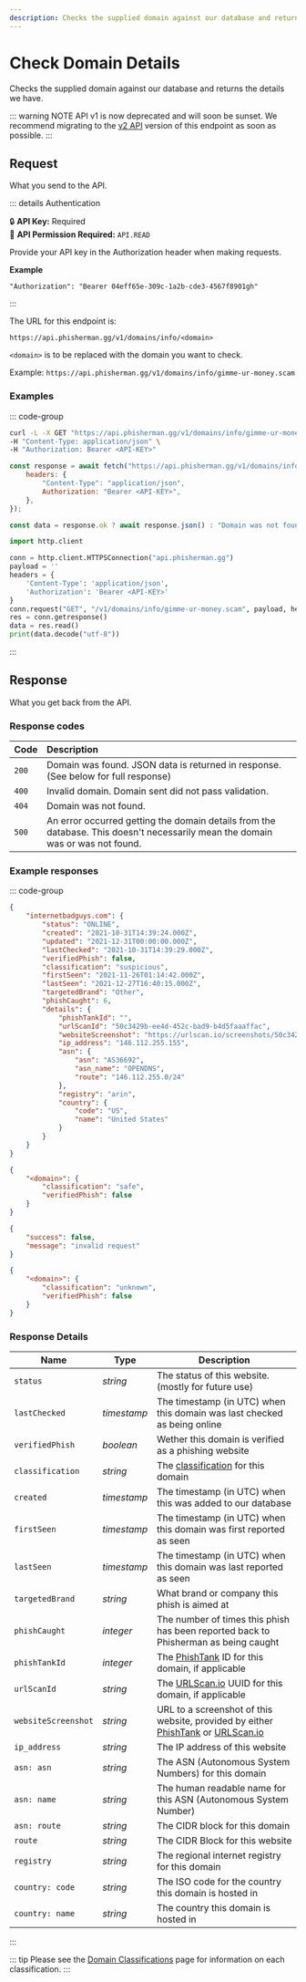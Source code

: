 ```yaml
---
description: Checks the supplied domain against our database and returns the details we have.
---
```


# Check Domain Details <Badge type="tip" text="GET" />

Checks the supplied domain against our database and returns the details we have.

::: warning NOTE
API v1 is now deprecated and will soon be sunset. We recommend migrating to the [v2 API](/api/v2/domains/check-domain-details) version of this endpoint as soon as possible.
:::

## Request

What you send to the API.

::: details Authentication

:lock: **API Key:** Required  
:key: **API Permission Required:** `API.READ`

Provide your API key in the Authorization header when making requests.

**Example**

```
"Authorization": "Bearer 04eff65e-309c-1a2b-cde3-4567f8901gh"
```

:::

The URL for this endpoint is:

```
https://api.phisherman.gg/v1/domains/info/<domain>
```

`<domain>` is to be replaced with the domain you want to check.

Example: `https://api.phisherman.gg/v1/domains/info/gimme-ur-money.scam`

### Examples

::: code-group

```sh [CURL]
curl -L -X GET "https://api.phisherman.gg/v1/domains/info/gimme-ur-money.scam" \
-H "Content-Type: application/json" \
-H "Authorization: Bearer <API-KEY>"

```

```js [JavaScript]
const response = await fetch("https://api.phisherman.gg/v1/domains/info/gimme-ur-money.scam", {
	headers: {
		"Content-Type": "application/json",
		Authorization: "Bearer <API-KEY>",
	},
});

const data = response.ok ? await response.json() : "Domain was not found or an error occurred.";
```

```py [Python]
import http.client

conn = http.client.HTTPSConnection("api.phisherman.gg")
payload = ''
headers = {
	'Content-Type': 'application/json',
	'Authorization': 'Bearer <API-KEY>'
}
conn.request("GET", "/v1/domains/info/gimme-ur-money.scam", payload, headers)
res = conn.getresponse()
data = res.read()
print(data.decode("utf-8"))


```

:::

## Response

What you get back from the API.

### Response codes

| Code  | Description                                                                                                                    |
| :---- | :----------------------------------------------------------------------------------------------------------------------------- |
| `200` | Domain was found. JSON data is returned in response. (See below for full response)                                             |
| `400` | Invalid domain. Domain sent did not pass validation.                                                                           |
| `404` | Domain was not found.                                                                                                          |
| `500` | An error occurred getting the domain details from the database. This doesn't necessarily mean the domain was or was not found. |

### Example responses

::: code-group

```json [HTTP 200]
{
	"internetbadguys.com": {
		"status": "ONLINE",
		"created": "2021-10-31T14:39:24.000Z",
		"updated": "2021-12-31T00:00:00.000Z",
		"lastChecked": "2021-10-31T14:39:29.000Z",
		"verifiedPhish": false,
		"classification": "suspicious",
		"firstSeen": "2021-11-26T01:14:42.000Z",
		"lastSeen": "2021-12-27T16:40:15.000Z",
		"targetedBrand": "Other",
		"phishCaught": 6,
		"details": {
			"phishTankId": "",
			"urlScanId": "50c3429b-ee4d-452c-bad9-b4d5faaaffac",
			"websiteScreenshot": "https://urlscan.io/screenshots/50c3429b-ee4d-452c-bad9-b4d5faaaffac.png",
			"ip_address": "146.112.255.155",
			"asn": {
				"asn": "AS36692",
				"asn_name": "OPENDNS",
				"route": "146.112.255.0/24"
			},
			"registry": "arin",
			"country": {
				"code": "US",
				"name": "United States"
			}
		}
	}
}
```

```json [HTTP 200 (Safe Domains)]
{
	"<domain>": {
		"classification": "safe",
		"verifiedPhish": false
	}
}
```

```json [HTTP 400]
{
	"success": false,
	"message": "invalid request"
}
```

```json [HTTP 404]
{
	"<domain>": {
		"classification": "unknown",
		"verifiedPhish": false
	}
}
```

### Response Details

| Name                | Type        | Description                                                                                                                          |
| ------------------- | ----------- | ------------------------------------------------------------------------------------------------------------------------------------ |
| `status`            | _string_    | The status of this website. (mostly for future use)                                                                                  |
| `lastChecked`       | _timestamp_ | The timestamp (in UTC) when this domain was last checked as being online                                                             |
| `verifiedPhish`     | _boolean_   | Wether this domain is verified as a phishing website                                                                                 |
| `classification`    | _string_    | The [classification](/guide/domain-classifications.md) for this domain                                                               |
| `created`           | _timestamp_ | The timestamp (in UTC) when this was added to our database                                                                           |
| `firstSeen`         | _timestamp_ | The timestamp (in UTC) when this domain was first reported as seen                                                                   |
| `lastSeen`          | _timestamp_ | The timestamp (in UTC) when this domain was last reported as seen                                                                    |
| `targetedBrand`     | _string_    | What brand or company this phish is aimed at                                                                                         |
| `phishCaught`       | _integer_   | The number of times this phish has been reported back to Phisherman as being caught                                                  |
| `phishTankId`       | _integer_   | The [PhishTank](https://www.phishtank.com/) ID for this domain, if applicable                                                        |
| `urlScanId`         | _string_    | The [URLScan.io](https://urlscan.io/) UUID for this domain, if applicable                                                            |
| `websiteScreenshot` | _string_    | URL to a screenshot of this website, provided by either [PhishTank](https://www.phishtank.com/) or [URLScan.io](https://urlscan.io/) |
| `ip_address`        | _string_    | The IP address of this website                                                                                                       |
| `asn: asn`          | _string_    | The ASN (Autonomous System Numbers) for this domain                                                                                  |
| `asn: name`         | _string_    | The human readable name for this ASN (Autonomous System Number)                                                                      |
| `asn: route`        | _string_    | The CIDR block for this domain                                                                                                       |
| `route`             | _string_    | The CIDR Block for this website                                                                                                      |
| `registry`          | _string_    | The regional internet registry for this domain                                                                                       |
| `country: code`     | _string_    | The ISO code for the country this domain is hosted in                                                                                |
| `country: name`     | _string_    | The country this domain is hosted in                                                                                                 |

:::

::: tip
Please see the [Domain Classifications](/guide/domain-classifications.md) page for information on each classification.
:::

